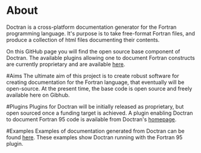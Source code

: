 # About
Doctran is a cross-platform documentation generator for the Fortran programming language. It's purpose is to take free-format Fortran files, and produce a collection of html files documenting their contents. 

On this GitHub page you will find the open source base component of Doctran. The available plugins allowing one to document Fortran constructs  are currently proprietary and are available [here](http://www.doctran.co.uk/pages/download).

#Aims
The ultimate aim of this project is to create robust software for creating documentation for the Fortran language, that eventually will be open-source. At the present time, the base code is open source and freely available here on Gibhub.

#Plugins
Plugins for Doctran will be initially released as proprietary, but open sourced once a funding target is achieved. A plugin enabling Doctran to document Fortran 95 code is available from Doctran's [homepage](http://www.doctran.co.uk).

#Examples
Examples of documentation generated from Doctran can be found [here](http://www.doctran.co.uk/pages/examples). These examples show Doctran running with the Fortran 95 plugin.
